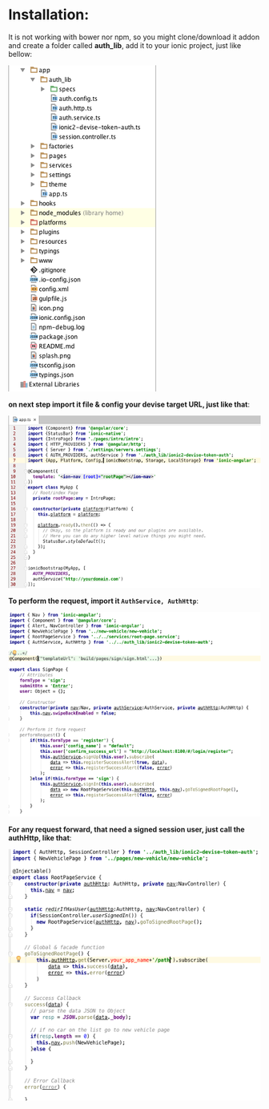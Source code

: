 # Installation:

It is not working with bower nor npm, so you might clone/download it addon and create a folder called __auth_lib__, 
add it to your ionic project, just like bellow:

![ionic2-devise-token-auth structure](https://github.com/TonGarcia/ionic2-devise-token-auth/blob/master/1.%20ionic2-devise-token-auth%20structure.png?raw=true)


__on next step import it file & config your devise target URL, just like that__:

![ionic2-devise-token-auth settings config](https://github.com/TonGarcia/ionic2-devise-token-auth/blob/master/2.%20ionic2-devise-token-auth%20settings%20config.png?raw=true)


__To perform the request, import it ```AuthService, AuthHttp```__:

![ionic2-devise-token-auth perform sign request](https://github.com/TonGarcia/ionic2-devise-token-auth/blob/master/3.%20ionic2-devise-token-auth%20perform%20sign%20request.png?raw=true)


__For any request forward, that need a signed session user, just call the authHttp, like that__:

![ionic2-devise-token-auth perform signed request](https://github.com/TonGarcia/ionic2-devise-token-auth/blob/master/4.%20ionic2-devise-token-auth%20perform%20signed%20request.png?raw=true)
